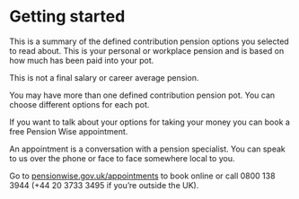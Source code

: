 # Getting started

This is a summary of the defined contribution pension options you selected to read about. This is your personal or workplace pension and is based on how much has been paid into your pot.

This is not a final salary or career average pension.

You may have more than one defined contribution pension pot. You can choose different options for each pot.

If you want to talk about your options for taking your money you can book a free Pension Wise appointment.

An appointment is a conversation with a pension specialist. You can speak to us over the phone or face to face somewhere local to you.

Go to [pensionwise.gov.uk/appointments](https://www.pensionwise.gov.uk/cy/appointments) to book online or call 0800 138 3944 (+44 20 3733 3495 if you’re outside the UK).
